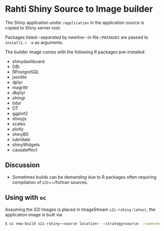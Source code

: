 # Rahti Shiny Source to Image builder

The Shiny application under `/application` in the application source is copied
to Shiny server root.

Packages listed--separated by newline--in file `/PACKAGES` are passed to
`install2.r -e` as arguments.

The builder image comes with the following R packages pre-installed:

* shinydashboard 
* DBI
* RPostgreSQL
* jsonlite
* dplyr
* magrittr
* dbplyr
* stringr
* tidyr
* DT
* ggplot2
* shinyjs
* scales
* plotly
* shinyBS
* lubridate
* shinyWidgets
* causaleffect

## Discussion

* Sometimes builds can be demanding due to R packages often requiring
  compilation of c/c++/fortran sources. 

## Using with `oc`

Assuming the S2I Images is placed in ImageStream `s2i-rshiny:latest`, the
application image is built via

```bash
$ oc new-build s2i-rshiny~<source location> --strategy=source --name=<name>
```

